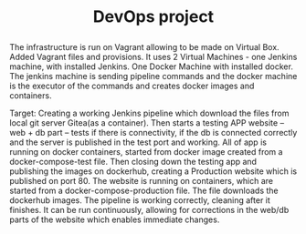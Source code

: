 # <p align="center"> DevOps project <p>

The infrastructure is run on Vagrant allowing to be made on Virtual Box. Added Vagrant files and provisions. It uses 2 Virtual Machines - one Jenkins machine, with installed Jenkins. One Docker Machine with installed docker. The jenkins machine is sending pipeline commands and the docker machine is the executor of the commands and creates docker images and containers.

Target: Creating a working Jenkins pipeline which download the files from local git server Gitea(as a container). Then starts a testing APP website – web + db part – tests if there is connectivity, if the db is connected correctly and the server is published in the test port and working. All of app is running on docker containers, started from docker image created from a docker-compose-test file. Then closing down the testing app and publishing the images on dockerhub, creating a Production website which is published on port 80. The website is running on containers, which are started from a docker-compose-production file. The file downloads the dockerhub images. The pipeline is working correctly, cleaning after it finishes. It can be run continuously, allowing for corrections in the web/db parts of the website which enables immediate changes.



